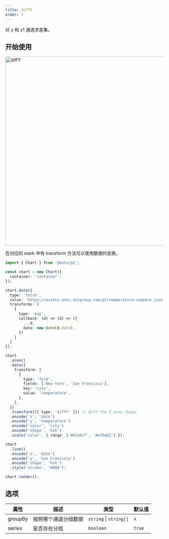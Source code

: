 ```yaml
---
title: diffY
order: 1
---
```


对 y 和 y1 通道求差集。

## 开始使用

<img alt="diffY" src="https://mdn.alipayobjects.com/huamei_qa8qxu/afts/img/A*CJn4T4_Rf98AAAAAAAAAAAAADmJ7AQ/original" width="600" />

在对应的 mark 中有 transform 方法可以使用数据的变换。

```ts
import { Chart } from '@antv/g2';

const chart = new Chart({
  container: 'container',
});

chart.data({
  type: 'fetch',
  value: 'https://assets.antv.antgroup.com/g2/temperature-compare.json',
  transforms: [
    {
      type: 'map',
      callback: (d) => (d) => ({
        ...d,
        date: new Date(d.date),
      })
    }
  ]
});

chart
  .area()
  .data({
    transform: [
      {
        type: 'fold',
        fields: ['New York', 'San Francisco'],
        key: 'city',
        value: 'temperature',
      },
    ],
  })
  .transform([{ type: 'diffY' }]) // Diff the 2 area shape.
  .encode('x', 'date')
  .encode('y', 'temperature')
  .encode('color', 'city')
  .encode('shape', 'hvh')
  .scale('color', { range: ['#67a9cf', '#ef8a62'] });

chart
  .line()
  .encode('x', 'date')
  .encode('y', 'San Francisco')
  .encode('shape', 'hvh')
  .style('stroke', '#000');

chart.render();
```

## 选项

| 属性               | 描述                                           | 类型                     | 默认值                 |
|-------------------|------------------------------------------------|-------------------------|-----------------------|
| groupBy           | 按照哪个通道分组数据                              | `string` \| `string[]`  | `x`                   |  
| series            | 是否存在分组                                     | `boolean`               | `true`                   |
